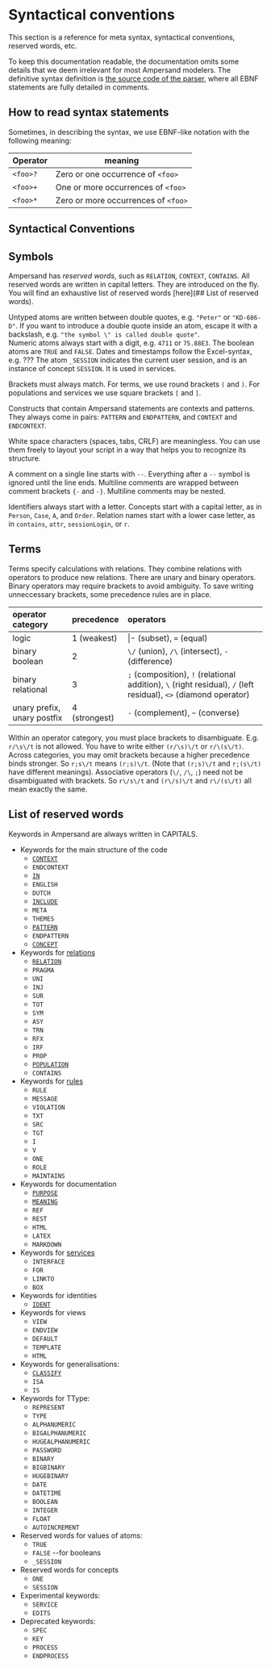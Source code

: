# Syntactical conventions

This section is a reference for meta syntax, syntactical conventions, reserved words, etc.

To keep this documentation readable, the documentation omits some details that we deem irrelevant for most Ampersand modelers. The definitive syntax definition is [the source code of the parser](https://github.com/AmpersandTarski/Ampersand/blob/master/src/Ampersand/Input/ADL1/Parser.hs), where all EBNF statements are fully detailed in comments.

## How to read syntax statements

Sometimes, in describing the syntax, we use EBNF-like notation with the following meaning:

| Operator | meaning                             |
| -------- | ----------------------------------- |
| `<foo>?` | Zero or one occurrence of `<foo>`   |
| `<foo>+` | One or more occurrences of `<foo>`  |
| `<foo>*` | Zero or more occurrences of `<foo>` |

## Syntactical Conventions

## Symbols

Ampersand has _reserved words_, such as `RELATION`, `CONTEXT`, `CONTAINS`. All reserved words are written in capital letters. They are introduced on the fly. You will find an exhaustive list of reserved words [here](## List of reserved words).

Untyped atoms are written between double quotes, e.g. `"Peter"` or `"KD-686-D"`. If you want to introduce a double quote inside an atom, escape it with a backslash, e.g. `"the symbol \" is called double quote"`.  
Numeric atoms always start with a digit, e.g. `4711` or `75.88E3`. The boolean atoms are `TRUE` and `FALSE`. Dates and timestamps follow the Excel-syntax, e.g. ??? The atom `_SESSION` indicates the current user session, and is an instance of concept `SESSION`. It is used in services.

Brackets must always match. For terms, we use round brackets `(` and `)`. For populations and services we use square brackets `[` and `]`.

Constructs that contain Ampersand statements are contexts and patterns. They always come in pairs: `PATTERN` and `ENDPATTERN`, and `CONTEXT` and `ENDCONTEXT`.

White space characters \(spaces, tabs, CRLF\) are meaningless. You can use them freely to layout your script in a way that helps you to recognize its structure.

A comment on a single line starts with `--`. Everything after a `--` symbol is ignored until the line ends. Multiline comments are wrapped between comment brackets `{-` and `-}`. Multiline comments may be nested.

Identifiers always start with a letter. Concepts start with a capital letter, as in `Person`, `Case`, `A`, and `Order`. Relation names start with a lower case letter, as in `contains`, `attr`, `sessionLogin`, or `r`.

## Terms

Terms specify calculations with relations. They combine relations with operators to produce new relations. There are unary and binary operators. Binary operators may require brackets to avoid ambiguity. To save writing unneccessary brackets, some precedence rules are in place.

| operator category           | precedence      | operators                                                                                                                  |
| :-------------------------- | :-------------- | :------------------------------------------------------------------------------------------------------------------------- |
| logic                       | 1 \(weakest\)   | \|- \(subset\), `=` \(equal\)                                                                                              |
| binary boolean              | 2               | `\/` \(union\), `/\` \(intersect\), `-` \(difference\)                                                                     |
| binary relational           | 3               | `;` \(composition\), `!` \(relational addition\), `\` \(right residual\), `/` \(left residual\), `<>` \(diamond operator\) |
| unary prefix, unary postfix | 4 \(strongest\) | `-` \(complement\), `~` \(converse\)                                                                                       |

Within an operator category, you must place brackets to disambiguate. E.g. `r/\s\/t` is not allowed. You have to write either `(r/\s)\/t` or `r/\(s\/t)`. Across categories, you may omit brackets because a higher precedence binds stronger. So `r;s\/t` means `(r;s)\/t`. \(Note that `(r;s)\/t` and `r;(s\/t)` have different meanings\). Associative operators \(`\/`, `/\`, `;`\) need not be disambiguated with brackets. So `r\/s\/t` and `(r\/s)\/t` and `r\/(s\/t)` all mean exactly the same.

## List of reserved words

Keywords in Ampersand are always written in CAPITALS.

- Keywords for the main structure of the code
  - [`CONTEXT`](./)
  - `ENDCONTEXT`
  - [`IN`](language-support.md)
  - `ENGLISH`
  - `DUTCH`
  - [`INCLUDE`](../syntax#INCLUDE-statement)
  - `META`
  - `THEMES`
  - [`PATTERN`](../syntax#PATTERN-statement)
  - `ENDPATTERN`
  - [`CONCEPT`](../syntax#the-concept-statement)
- Keywords for [relations](../syntax#RELATION-statement)
  - [`RELATION`](../syntax#RELATION-statement)
  - `PRAGMA`
  - `UNI`
  - `INJ`
  - `SUR`
  - `TOT`
  - `SYM`
  - `ASY`
  - `TRN`
  - `RFX`
  - `IRF`
  - `PROP`
  - [`POPULATION`](../syntax#POPULATION-statement)
  - `CONTAINS`
- Keywords for [rules](../syntax#RULE-statement)
  - `RULE`
  - `MESSAGE`
  - `VIOLATION`
  - `TXT`
  - `SRC`
  - `TGT`
  - `I`
  - `V`
  - `ONE`
  - `ROLE`
  - `MAINTAINS`
- Keywords for documentation
  - [`PURPOSE`](../syntax#PURPOSE-statement)
  - [`MEANING`](../syntax#MEANING-statement)
  - `REF`
  - `REST`
  - `HTML`
  - `LATEX`
  - `MARKDOWN`
- Keywords for [services](./services.md)
  - `INTERFACE`
  - `FOR`
  - `LINKTO`
  - `BOX`
- Keywords for identities
  - [`IDENT`](../syntax#IDENT-statement)
- Keywords for views
  - `VIEW`
  - `ENDVIEW`
  - `DEFAULT`
  - `TEMPLATE`
  - `HTML`
- Keywords for generalisations:
  - [`CLASSIFY`](../syntax#CLASSIFY-statement)
  - `ISA`
  - `IS`
- Keywords for TType:
  - `REPRESENT`
  - `TYPE`
  - `ALPHANUMERIC`
  - `BIGALPHANUMERIC`
  - `HUGEALPHANUMERIC`
  - `PASSWORD`
  - `BINARY`
  - `BIGBINARY`
  - `HUGEBINARY`
  - `DATE`
  - `DATETIME`
  - `BOOLEAN`
  - `INTEGER`
  - `FLOAT`
  - `AUTOINCREMENT`
- Reserved words for values of atoms:
  - `TRUE`
  - `FALSE` --for booleans
  - `_SESSION`
- Reserved words for concepts
  - `ONE`
  - `SESSION`
- Experimental keywords:
  - `SERVICE`
  - `EDITS`
- Deprecated keywords:
  - `SPEC`
  - `KEY`
  - `PROCESS`
  - `ENDPROCESS`

